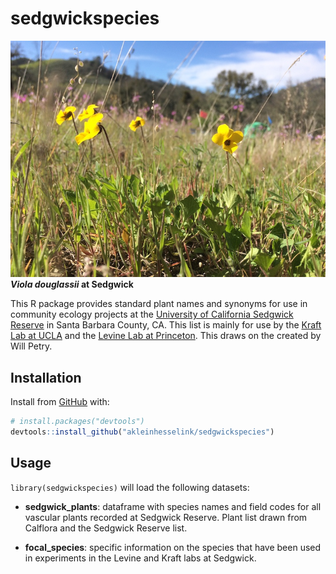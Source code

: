 
<!-- README.md is generated from README.Rmd. Please edit that file -->

# sedgwickspecies

<!-- badges: start -->

<!-- badges: end -->

![Sedgwick Flowers](man/figures/IMG_1600.JPG)  
***Viola douglassii* at Sedgwick**

This R package provides standard plant names and synonyms for use in
community ecology projects at the [University of California Sedgwick
Reserve](https://sedgwick.nrs.ucsb.edu/) in Santa Barbara County, CA.
This list is mainly for use by the [Kraft Lab at
UCLA](https://sites.lifesci.ucla.edu/eeb-kraft/) and the [Levine Lab at
Princeton](https://eeb.princeton.edu/people/jonathan-levine). This draws
on the created by Will Petry.

## Installation

Install from [GitHub](https://github.com/) with:

``` r
# install.packages("devtools")
devtools::install_github("akleinhesselink/sedgwickspecies")
```

## Usage

`library(sedgwickspecies)` will load the following datasets:

  - **sedgwick\_plants**: dataframe with species names and field codes
    for all vascular plants recorded at Sedgwick Reserve. Plant list
    drawn from Calflora and the Sedgwick Reserve list.

  - **focal\_species**: specific information on the species that have
    been used in experiments in the Levine and Kraft labs at Sedgwick.
